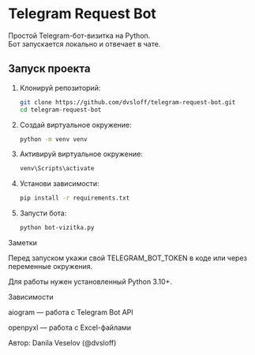 # Telegram Request Bot

Простой Telegram-бот-визитка на Python.  
Бот запускается локально и отвечает в чате.

##  Запуск проекта

1. Клонируй репозиторий:
   ```bash
   git clone https://github.com/dvsloff/telegram-request-bot.git
   cd telegram-request-bot
   
2. Создай виртуальное окружение:
    ```bash
    python -m venv venv
   
3. Активируй виртуальное окружение:

    ```bash
    venv\Scripts\activate

4. Установи зависимости:

    ```bash
    pip install -r requirements.txt
   
5. Запусти бота:

    ```bash
    python bot-vizitka.py
   
Заметки

Перед запуском укажи свой TELEGRAM_BOT_TOKEN в коде или через переменные окружения.

Для работы нужен установленный Python 3.10+.

Зависимости

aiogram
 — работа с Telegram Bot API

openpyxl
 — работа с Excel-файлами

Автор: Danila Veselov (@dvsloff)
